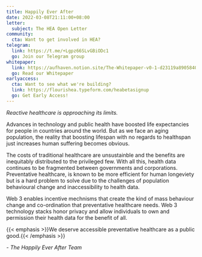 ```yaml
---
title: Happily Ever After
date: 2022-03-08T21:11:00+08:00
letter:
  subject: The HEA Open Letter
community:
  cta: Want to get involved in HEA?
telegram:
  link: https://t.me/+Lgpz66SLvGBiODc1
  go: Join our Telegram group
whitepaper:
  link: https://aufhaven.notion.site/The-Whitepaper-v0-1-d23119a89058406ab4311cc48086abea
  go: Read our Whitepaper
earlyaccess:
  cta: Want to see what we're building?
  link: https://flourishea.typeform.com/heabetasignup
  go: Get Early Access!
---
```

*Reactive healthcare is approaching its limits.*

Advances in technology and public health have boosted life expectancies for people in countries around the world. But as we face an aging population, the reality that boosting lifespan with no regards to healthspan just increases human suffering becomes obvious.

The costs of traditional healthcare are unsustainble and the benefits are inequitably distributed to the privileged few. With all this, health data continues to be fragmented between governments and corporations. Preventative healthcare, is known to be more efficient for human longeviety but is a hard problem to solve due to the challenges of population behavioural change and inaccessibility to health data.

Web 3 enables incentive mechnisms that create the kind of mass behaviour change and co-ordination that preventative healthcare needs. Web 3 technology stacks honor privacy and allow individuals to own and permission their health data for the benefit of all.

{{< emphasis >}}We deserve accessible preventative healthcare as a public good.{{< /emphasis >}}

_\- The Happily Ever After Team_
